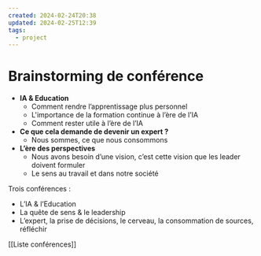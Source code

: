 ```yaml
---
created: 2024-02-24T20:38
updated: 2024-02-25T12:39
tags:
  - project
---
```

# Brainstorming de conférence

- **IA & Education**
	- Comment rendre l’apprentissage plus personnel
	- L'importance de la formation continue à l’ère de l’IA
	- Comment rester utile à l’ère de l’IA
- **Ce que cela demande de devenir un expert ?**
	- Nous sommes, ce que nous consommons
- **L’ère des perspectives**
	- Nous avons besoin d’une vision, c’est cette vision que les leader doivent formuler
	- Le sens au travail et dans notre société

Trois conférences :
- L’IA & l’Education
- La quête de sens & le leadership
- L’expert, la prise de décisions, le cerveau, la consommation de sources, réfléchir

[[Liste conférences]]